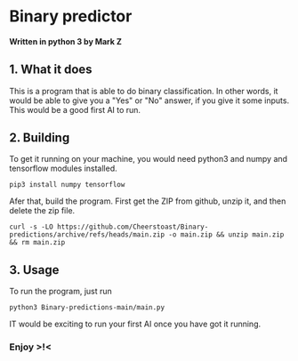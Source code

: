 # Binary predictor
#### Written in python 3 by Mark Z

## 1. What it does

This is a program that is able to do binary classification.
In other words, it would be able to give you a "Yes" or "No" answer, if you give it some inputs.
This would be a good first AI to run.

## 2. Building
To get it running on your machine, you would need python3 and numpy and tensorflow modules installed.

    pip3 install numpy tensorflow
    
Afer that, build the program. First get the ZIP from github, unzip it, and then delete the zip file. 


    curl -s -LO https://github.com/Cheerstoast/Binary-predictions/archive/refs/heads/main.zip -o main.zip && unzip main.zip && rm main.zip

## 3. Usage

    
To run the program, just run

    python3 Binary-predictions-main/main.py

IT would be exciting to run your first AI once you have got it running.

### Enjoy >!<
